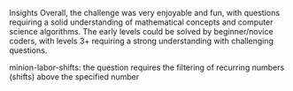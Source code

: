 Insights
Overall, the challenge was very enjoyable and fun, with questions requiring a solid understanding of mathematical concepts and computer science algorithms. The early levels could be solved by beginner/novice coders, with levels 3+ requiring a strong understanding with challenging questions.

minion-labor-shifts: the question requires the filtering of recurring numbers (shifts) above the specified number
